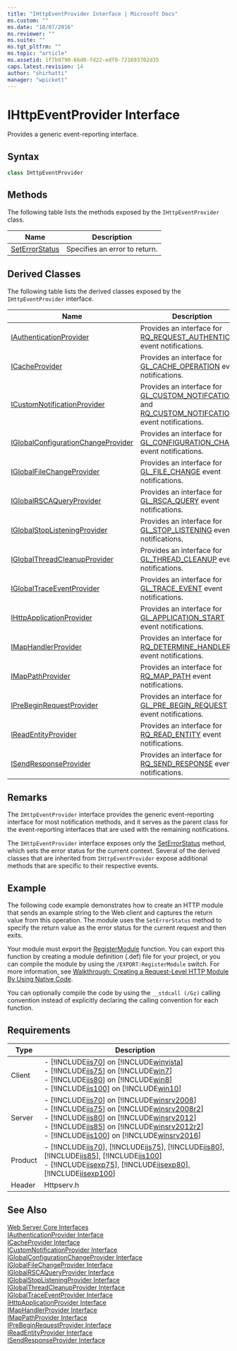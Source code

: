 ```yaml
---
title: "IHttpEventProvider Interface | Microsoft Docs"
ms.custom: ""
ms.date: "10/07/2016"
ms.reviewer: ""
ms.suite: ""
ms.tgt_pltfrm: ""
ms.topic: "article"
ms.assetid: 1f7b9790-66d0-fd22-edf0-721693702d35
caps.latest.revision: 14
author: "shirhatti"
manager: "wpickett"
---
```

# IHttpEventProvider Interface
Provides a generic event-reporting interface.  
  
## Syntax  
  
```cpp  
class IHttpEventProvider  
```  
  
## Methods  
 The following table lists the methods exposed by the `IHttpEventProvider` class.  
  
|Name|Description|  
|----------|-----------------|  
|[SetErrorStatus](../../../webdevelopment-reference\native-code-api\webdev-native-api-reference/ihttpeventprovider-seterrorstatus-method.md)|Specifies an error to return.|  
  
## Derived Classes  
 The following table lists the derived classes exposed by the `IHttpEventProvider` interface.  
  
|Name|Description|  
|----------|-----------------|  
|[IAuthenticationProvider](../../../webdevelopment-reference\native-code-api\webdev-native-api-reference/iauthenticationprovider-interface.md)|Provides an interface for [RQ_REQUEST_AUTHENTICATE](../../../webdevelopment-reference\native-code-api\webdev-native-api-reference/request-processing-constants.md) event notifications.|  
|[ICacheProvider](../../../webdevelopment-reference\native-code-api\webdev-native-api-reference/icacheprovider-interface.md)|Provides an interface for [GL_CACHE_OPERATION](../../../webdevelopment-reference\native-code-api\webdev-native-api-reference/request-processing-constants.md) event notifications.|  
|[ICustomNotificationProvider](../../../webdevelopment-reference\native-code-api\webdev-native-api-reference/icustomnotificationprovider-interface.md)|Provides an interface for [GL_CUSTOM_NOTIFCATION](../../../webdevelopment-reference\native-code-api\webdev-native-api-reference/request-processing-constants.md) and [RQ_CUSTOM_NOTIFCATION](../../../webdevelopment-reference\native-code-api\webdev-native-api-reference/request-processing-constants.md) event notifications.|  
|[IGlobalConfigurationChangeProvider](../../../webdevelopment-reference\native-code-api\webdev-native-api-reference/iglobalconfigurationchangeprovider-interface.md)|Provides an interface for [GL_CONFIGURATION_CHANGE](../../../webdevelopment-reference\native-code-api\webdev-native-api-reference/request-processing-constants.md) event notifications.|  
|[IGlobalFileChangeProvider](../../../webdevelopment-reference\native-code-api\webdev-native-api-reference/iglobalfilechangeprovider-interface.md)|Provides an interface for [GL_FILE_CHANGE](../../../webdevelopment-reference\native-code-api\webdev-native-api-reference/request-processing-constants.md) event notifications.|  
|[IGlobalRSCAQueryProvider](../../../webdevelopment-reference\native-code-api\webdev-native-api-reference/iglobalrscaqueryprovider-interface.md)|Provides an interface for [GL_RSCA_QUERY](../../../webdevelopment-reference\native-code-api\webdev-native-api-reference/request-processing-constants.md) event notifications.|  
|[IGlobalStopListeningProvider](../../../webdevelopment-reference\native-code-api\webdev-native-api-reference/iglobalstoplisteningprovider-interface.md)|Provides an interface for [GL_STOP_LISTENING](../../../webdevelopment-reference\native-code-api\webdev-native-api-reference/request-processing-constants.md) event notifications.|  
|[IGlobalThreadCleanupProvider](../../../webdevelopment-reference\native-code-api\webdev-native-api-reference/iglobalthreadcleanupprovider-interface.md)|Provides an interface for [GL_THREAD_CLEANUP](../../../webdevelopment-reference\native-code-api\webdev-native-api-reference/request-processing-constants.md) event notifications.|  
|[IGlobalTraceEventProvider](../../../webdevelopment-reference\native-code-api\webdev-native-api-reference/iglobaltraceeventprovider-interface.md)|Provides an interface for [GL_TRACE_EVENT](../../../webdevelopment-reference\native-code-api\webdev-native-api-reference/request-processing-constants.md) event notifications.|  
|[IHttpApplicationProvider](../../../webdevelopment-reference\native-code-api\webdev-native-api-reference/ihttpapplicationprovider-interface.md)|Provides an interface for [GL_APPLICATION_START](../../../webdevelopment-reference\native-code-api\webdev-native-api-reference/request-processing-constants.md) event notifications.|  
|[IMapHandlerProvider](../../../webdevelopment-reference\native-code-api\webdev-native-api-reference/imaphandlerprovider-interface.md)|Provides an interface for [RQ_DETERMINE_HANDLER](../../../webdevelopment-reference\native-code-api\webdev-native-api-reference/request-processing-constants.md) event notifications.|  
|[IMapPathProvider](../../../webdevelopment-reference\native-code-api\webdev-native-api-reference/imappathprovider-interface.md)|Provides an interface for [RQ_MAP_PATH](../../../webdevelopment-reference\native-code-api\webdev-native-api-reference/request-processing-constants.md) event notifications.|  
|[IPreBeginRequestProvider](../../../webdevelopment-reference\native-code-api\webdev-native-api-reference/iprebeginrequestprovider-interface.md)|Provides an interface for [GL_PRE_BEGIN_REQUEST](../../../webdevelopment-reference\native-code-api\webdev-native-api-reference/request-processing-constants.md) event notifications.|  
|[IReadEntityProvider](../../../webdevelopment-reference\native-code-api\webdev-native-api-reference/ireadentityprovider-interface.md)|Provides an interface for [RQ_READ_ENTITY](../../../webdevelopment-reference\native-code-api\webdev-native-api-reference/request-processing-constants.md) event notifications.|  
|[ISendResponseProvider](../../../webdevelopment-reference\native-code-api\webdev-native-api-reference/isendresponseprovider-interface.md)|Provides an interface for [RQ_SEND_RESPONSE](../../../webdevelopment-reference\native-code-api\webdev-native-api-reference/request-processing-constants.md) event notifications.|  
  
## Remarks  
 The `IHttpEventProvider` interface provides the generic event-reporting interface for most notification methods, and it serves as the parent class for the event-reporting interfaces that are used with the remaining notifications.  
  
 The `IHttpEventProvider` interface exposes only the [SetErrorStatus](../../../webdevelopment-reference\native-code-api\webdev-native-api-reference/ihttpeventprovider-seterrorstatus-method.md) method, which sets the error status for the current context. Several of the derived classes that are inherited from `IHttpEventProvider` expose additional methods that are specific to their respective events.  
  
## Example  
 The following code example demonstrates how to create an HTTP module that sends an example string to the Web client and captures the return value from this operation. The module uses the `SetErrorStatus` method to specify the return value as the error status for the current request and then exits.  
  
<!-- TODO: review snippet reference  [!CODE [IHttpEventProviderSetErrorStatus#1](IHttpEventProviderSetErrorStatus#1)]  -->  
  
 Your module must export the [RegisterModule](../../../webdevelopment-reference\native-code-api\webdev-native-api-reference/pfn-registermodule-function.md) function. You can export this function by creating a module definition (.def) file for your project, or you can compile the module by using the `/EXPORT:RegisterModule` switch. For more information, see [Walkthrough: Creating a Request-Level HTTP Module By Using Native Code](../../../webdevelopment-reference\native-code-development-overview\native-code-dev-overview/walkthrough-creating-a-request-level-http-module-by-using-native-code.md).  
  
 You can optionally compile the code by using the `__stdcall (/Gz)` calling convention instead of explicitly declaring the calling convention for each function.  
  
## Requirements  
  
|Type|Description|  
|----------|-----------------|  
|Client|-   [!INCLUDE[iis70](../../../wmi-provider/includes/iis70-md.md)] on [!INCLUDE[winvista](../../../wmi-provider/includes/winvista-md.md)]<br />-   [!INCLUDE[iis75](../../../wmi-provider/includes/iis75-md.md)] on [!INCLUDE[win7](../../../wmi-provider/includes/win7-md.md)]<br />-   [!INCLUDE[iis80](../../../wmi-provider/includes/iis80-md.md)] on [!INCLUDE[win8](../../../wmi-provider/includes/win8-md.md)]<br />-   [!INCLUDE[iis100](../../../wmi-provider/includes/iis100-md.md)] on [!INCLUDE[win10](../../../wmi-provider/includes/win10-md.md)]|  
|Server|-   [!INCLUDE[iis70](../../../wmi-provider/includes/iis70-md.md)] on [!INCLUDE[winsrv2008](../../../wmi-provider/includes/winsrv2008-md.md)]<br />-   [!INCLUDE[iis75](../../../wmi-provider/includes/iis75-md.md)] on [!INCLUDE[winsrv2008r2](../../../wmi-provider/includes/winsrv2008r2-md.md)]<br />-   [!INCLUDE[iis80](../../../wmi-provider/includes/iis80-md.md)] on [!INCLUDE[winsrv2012](../../../wmi-provider/includes/winsrv2012-md.md)]<br />-   [!INCLUDE[iis85](../../../wmi-provider/includes/iis85-md.md)] on [!INCLUDE[winsrv2012r2](../../../wmi-provider/includes/winsrv2012r2-md.md)]<br />-   [!INCLUDE[iis100](../../../wmi-provider/includes/iis100-md.md)] on [!INCLUDE[winsrv2016](../../../wmi-provider/includes/winsrv2016-md.md)]|  
|Product|-   [!INCLUDE[iis70](../../../wmi-provider/includes/iis70-md.md)], [!INCLUDE[iis75](../../../wmi-provider/includes/iis75-md.md)], [!INCLUDE[iis80](../../../wmi-provider/includes/iis80-md.md)], [!INCLUDE[iis85](../../../wmi-provider/includes/iis85-md.md)], [!INCLUDE[iis100](../../../wmi-provider/includes/iis100-md.md)]<br />-   [!INCLUDE[iisexp75](../../../webdevelopment-reference\native-code-api\webdev-native-api-reference/includes/iisexp75-md.md)], [!INCLUDE[iisexp80](../../../webdevelopment-reference\native-code-api\webdev-native-api-reference/includes/iisexp80-md.md)], [!INCLUDE[iisexp100](../../../webdevelopment-reference\native-code-api\webdev-native-api-reference/includes/iisexp100-md.md)]|  
|Header|Httpserv.h|  
  
## See Also  
 [Web Server Core Interfaces](../../../webdevelopment-reference\native-code-api\webdev-native-api-reference/web-server-core-interfaces.md)   
 [IAuthenticationProvider Interface](../../../webdevelopment-reference\native-code-api\webdev-native-api-reference/iauthenticationprovider-interface.md)   
 [ICacheProvider Interface](../../../webdevelopment-reference\native-code-api\webdev-native-api-reference/icacheprovider-interface.md)   
 [ICustomNotificationProvider Interface](../../../webdevelopment-reference\native-code-api\webdev-native-api-reference/icustomnotificationprovider-interface.md)   
 [IGlobalConfigurationChangeProvider Interface](../../../webdevelopment-reference\native-code-api\webdev-native-api-reference/iglobalconfigurationchangeprovider-interface.md)   
 [IGlobalFileChangeProvider Interface](../../../webdevelopment-reference\native-code-api\webdev-native-api-reference/iglobalfilechangeprovider-interface.md)   
 [IGlobalRSCAQueryProvider Interface](../../../webdevelopment-reference\native-code-api\webdev-native-api-reference/iglobalrscaqueryprovider-interface.md)   
 [IGlobalStopListeningProvider Interface](../../../webdevelopment-reference\native-code-api\webdev-native-api-reference/iglobalstoplisteningprovider-interface.md)   
 [IGlobalThreadCleanupProvider Interface](../../../webdevelopment-reference\native-code-api\webdev-native-api-reference/iglobalthreadcleanupprovider-interface.md)   
 [IGlobalTraceEventProvider Interface](../../../webdevelopment-reference\native-code-api\webdev-native-api-reference/iglobaltraceeventprovider-interface.md)   
 [IHttpApplicationProvider Interface](../../../webdevelopment-reference\native-code-api\webdev-native-api-reference/ihttpapplicationprovider-interface.md)   
 [IMapHandlerProvider Interface](../../../webdevelopment-reference\native-code-api\webdev-native-api-reference/imaphandlerprovider-interface.md)   
 [IMapPathProvider Interface](../../../webdevelopment-reference\native-code-api\webdev-native-api-reference/imappathprovider-interface.md)   
 [IPreBeginRequestProvider Interface](../../../webdevelopment-reference\native-code-api\webdev-native-api-reference/iprebeginrequestprovider-interface.md)   
 [IReadEntityProvider Interface](../../../webdevelopment-reference\native-code-api\webdev-native-api-reference/ireadentityprovider-interface.md)   
 [ISendResponseProvider Interface](../../../webdevelopment-reference\native-code-api\webdev-native-api-reference/isendresponseprovider-interface.md)